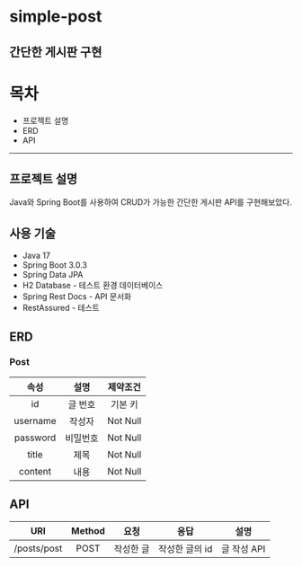 # simple-post
## 간단한 게시판 구현

# 목차
- 프로젝트 설명
- ERD
- API

---

## 프로젝트 설명

Java와 Spring Boot를 사용하여 CRUD가 가능한 간단한 게시판 API를 구현해보았다.

## 사용 기술
- Java 17
- Spring Boot 3.0.3
- Spring Data JPA
- H2 Database - 테스트 환경 데이터베이스
- Spring Rest Docs - API 문서화
- RestAssured - 테스트

## ERD
### Post
|속성|설명|제약조건|
|  :-:   |  :-:  | :----: |
|   id   |글 번호 |기본 키 |
|username| 작성자 |Not Null|
|password|비밀번호|Not Null|
|  title |  제목 |Not Null|
|content |  내용 |Not Null|

## API
|URI|Method|요청|응답|설명|
|:-:|:-:|:-:|:-:|:-:|
|/posts/post|POST|작성한 글|작성한 글의 id|글 작성 API
